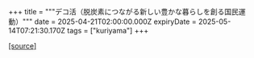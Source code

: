 +++
title = """デコ活（脱炭素につながる新しい豊かな暮らしを創る国民運動）"""
date = 2025-04-21T02:00:00.000Z
expiryDate = 2025-05-14T07:21:30.170Z
tags = ["kuriyama"]
+++


[[source]](https://www.town.kuriyama.hokkaido.jp/site/-/31493.html)

